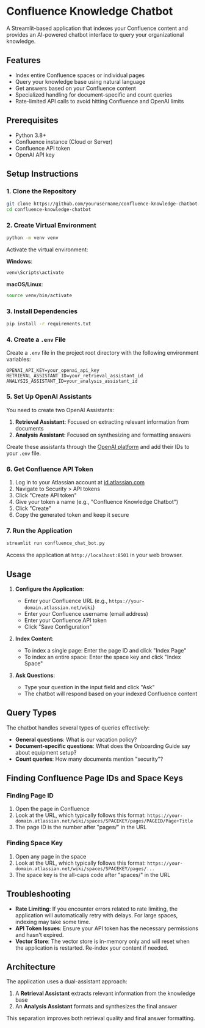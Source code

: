 # Confluence Knowledge Chatbot

A Streamlit-based application that indexes your Confluence content and provides an AI-powered chatbot interface to query your organizational knowledge.

## Features

- Index entire Confluence spaces or individual pages
- Query your knowledge base using natural language
- Get answers based on your Confluence content
- Specialized handling for document-specific and count queries
- Rate-limited API calls to avoid hitting Confluence and OpenAI limits

## Prerequisites

- Python 3.8+
- Confluence instance (Cloud or Server)
- Confluence API token
- OpenAI API key

## Setup Instructions

### 1. Clone the Repository

```bash
git clone https://github.com/yourusername/confluence-knowledge-chatbot.git
cd confluence-knowledge-chatbot
```

### 2. Create Virtual Environment

```bash
python -m venv venv
```

Activate the virtual environment:

**Windows**:
```bash
venv\Scripts\activate
```

**macOS/Linux**:
```bash
source venv/bin/activate
```

### 3. Install Dependencies

```bash
pip install -r requirements.txt
```

### 4. Create a `.env` File

Create a `.env` file in the project root directory with the following environment variables:

```
OPENAI_API_KEY=your_openai_api_key
RETRIEVAL_ASSISTANT_ID=your_retrieval_assistant_id
ANALYSIS_ASSISTANT_ID=your_analysis_assistant_id
```

### 5. Set Up OpenAI Assistants

You need to create two OpenAI Assistants:

1. **Retrieval Assistant**: Focused on extracting relevant information from documents
2. **Analysis Assistant**: Focused on synthesizing and formatting answers

Create these assistants through the [OpenAI platform](https://platform.openai.com/assistants) and add their IDs to your `.env` file.

### 6. Get Confluence API Token

1. Log in to your Atlassian account at [id.atlassian.com](https://id.atlassian.com/)
2. Navigate to Security > API tokens
3. Click "Create API token"
4. Give your token a name (e.g., "Confluence Knowledge Chatbot")
5. Click "Create"
6. Copy the generated token and keep it secure

### 7. Run the Application

```bash
streamlit run confluence_chat_bot.py
```

Access the application at `http://localhost:8501` in your web browser.

## Usage

1. **Configure the Application**:
   - Enter your Confluence URL (e.g., `https://your-domain.atlassian.net/wiki`)
   - Enter your Confluence username (email address)
   - Enter your Confluence API token
   - Click "Save Configuration"

2. **Index Content**:
   - To index a single page: Enter the page ID and click "Index Page"
   - To index an entire space: Enter the space key and click "Index Space"

3. **Ask Questions**:
   - Type your question in the input field and click "Ask"
   - The chatbot will respond based on your indexed Confluence content

## Query Types

The chatbot handles several types of queries effectively:

- **General questions**: What is our vacation policy?
- **Document-specific questions**: What does the Onboarding Guide say about equipment setup?
- **Count queries**: How many documents mention "security"?

## Finding Confluence Page IDs and Space Keys

### Finding Page ID
1. Open the page in Confluence
2. Look at the URL, which typically follows this format:
   `https://your-domain.atlassian.net/wiki/spaces/SPACEKEY/pages/PAGEID/Page+Title`
3. The page ID is the number after "pages/" in the URL

### Finding Space Key
1. Open any page in the space
2. Look at the URL, which typically follows this format:
   `https://your-domain.atlassian.net/wiki/spaces/SPACEKEY/pages/...`
3. The space key is the all-caps code after "spaces/" in the URL

## Troubleshooting

- **Rate Limiting**: If you encounter errors related to rate limiting, the application will automatically retry with delays. For large spaces, indexing may take some time.
- **API Token Issues**: Ensure your API token has the necessary permissions and hasn't expired.
- **Vector Store**: The vector store is in-memory only and will reset when the application is restarted. Re-index your content if needed.

## Architecture

The application uses a dual-assistant approach:
1. A **Retrieval Assistant** extracts relevant information from the knowledge base
2. An **Analysis Assistant** formats and synthesizes the final answer

This separation improves both retrieval quality and final answer formatting.
